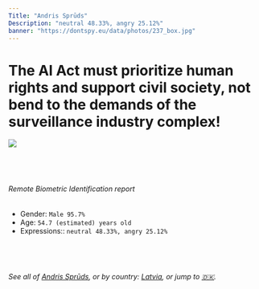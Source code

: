```yaml
---
Title: "Andris Sprūds"
Description: "neutral 48.33%, angry 25.12%"
banner: "https://dontspy.eu/data/photos/237_box.jpg"
---
```


# The AI Act must prioritize human rights and support civil society, not bend to the demands of the surveillance industry complex!

<link rel="stylesheet" type="text/css" href="/css/blog.css" />

<div class="is-fake" hidden>

_This image is **clearly fake**_, yet we [continue to collect them because the AI Act negotiations](/blog/why-deepfake/) are heading in a direction that will only make people's lives more complicated. For a more in-depth explanation, read: [Double threat: why losing the battle against Face Biometrics would fuel the proliferation of deepfakes](/blog/the-dual-threat-how-losing-the-biometric-battle-fuels-deepfake-proliferation/).


</div>

<!-- <img src="https://dontspy.eu/data/photos/54_box.jpg" /> -->
<img src="https://dontspy.eu/data/photos/237_box.jpg" />

## <br>

###### Remote Biometric Identification report

* <span class="label">Gender:</span> `Male 95.7%`
* <span class="label">Age:</span> `54.7 (estimated) years old`
* <span class="label">Expressions::</span> `neutral 48.33%, angry 25.12%`

## <br>

###### See all of [Andris Sprūds](/policymaker#Andris%20Spr%C5%ABds), or by country: [Latvia](/country#Latvia), or jump to [🇩🇰](/x/177).

## <br>

